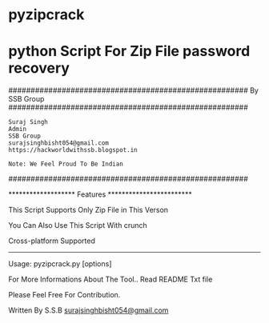 # pyzipcrack
# python Script For Zip File password recovery


######################################################
			By SSB Group							
######################################################

	Suraj Singh
	Admin
	SSB Group
	surajsinghbisht054@gmail.com
	https://hackworldwithssb.blogspot.in

	Note: We Feel Proud To Be Indian
######################################################

******************* Features ************************

This Script Supports Only Zip File in This Verson

You Can Also Use This Script With crunch

Cross-platform Supported

*****************************************************

Usage: pyzipcrack.py [options] 

For More Informations About The Tool.. Read README Txt file

Please Feel Free For Contribution.

Written By 
	S.S.B
	surajsinghbisht054@gmail.com
	